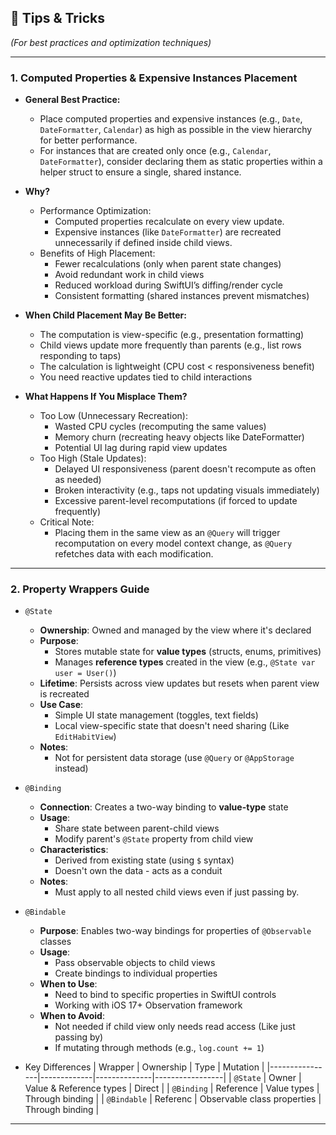 ## 🎯 Tips & Tricks
*(For best practices and optimization techniques)*

---

### 1. Computed Properties & Expensive Instances Placement
- **General Best Practice:**  
	- Place computed properties and expensive instances (e.g., `Date`, `DateFormatter`, `Calendar`) as high as possible in the view hierarchy for better performance.
    - For instances that are created only once (e.g., `Calendar`, `DateFormatter`), consider declaring them as static properties within a helper struct to ensure a single, shared instance.

- **Why?**
	- Performance Optimization:
		- Computed properties recalculate on every view update.
		- Expensive instances (like `DateFormatter`) are recreated unnecessarily if defined inside child views.
	- Benefits of High Placement:
		- Fewer recalculations (only when parent state changes)
		- Avoid redundant work in child views
		- Reduced workload during SwiftUI’s diffing/render cycle
		- Consistent formatting (shared instances prevent mismatches)
- **When Child Placement May Be Better:**
	- The computation is view-specific (e.g., presentation formatting)
	- Child views update more frequently than parents (e.g., list rows responding to taps)
	- The calculation is lightweight (CPU cost < responsiveness benefit)
	- You need reactive updates tied to child interactions
- **What Happens If You Misplace Them?**
	- Too Low (Unnecessary Recreation):
		- Wasted CPU cycles (recomputing the same values)
		- Memory churn (recreating heavy objects like DateFormatter)
		- Potential UI lag during rapid view updates
	- Too High (Stale Updates):
		- Delayed UI responsiveness (parent doesn't recompute as often as needed)
		- Broken interactivity (e.g., taps not updating visuals immediately)
		- Excessive parent-level recomputations (if forced to update frequently)
	- Critical Note:
		- Placing them in the same view as an `@Query` will trigger recomputation on every model context change, as `@Query` refetches data with each modification.

---

### 2. Property Wrappers Guide

- `@State`
    - **Ownership**: Owned and managed by the view where it's declared
    - **Purpose**:
        - Stores mutable state for **value types** (structs, enums, primitives)
        - Manages **reference types** created in the view (e.g., `@State var user = User()`)
    - **Lifetime**: Persists across view updates but resets when parent view is recreated
    - **Use Case**: 
        - Simple UI state management (toggles, text fields)
        - Local view-specific state that doesn't need sharing (Like `EditHabitView`)
    - **Notes**:
        - Not for persistent data storage (use `@Query` or `@AppStorage` instead)

- `@Binding`
    - **Connection**: Creates a two-way binding to **value-type** state
    - **Usage**:
        - Share state between parent-child views
        - Modify parent's `@State` property from child view
    - **Characteristics**:
        - Derived from existing state (using `$` syntax)
        - Doesn't own the data - acts as a conduit
    - **Notes**:
        - Must apply to all nested child views even if just passing by.

- `@Bindable`
    - **Purpose**: Enables two-way bindings for properties of `@Observable` classes
    - **Usage**:
        - Pass observable objects to child views
        - Create bindings to individual properties
    - **When to Use**:
        - Need to bind to specific properties in SwiftUI controls
        - Working with iOS 17+ Observation framework
    - **When to Avoid**: 
        - Not needed if child view only needs read access (Like just passing by)
        - If mutating through methods (e.g., `log.count += 1`)


- Key Differences
    |     Wrapper    |  Ownership  |     Type     |    Mutation     |
    |----------------|-------------|--------------|-----------------|
    | `@State`       |    Owner    |    Value & Reference types     |     Direct      |
    | `@Binding`     |  Reference  |  Value types | Through binding |
    | `@Bindable`    |  Referenc   | Observable class properties    | Through binding |

---
